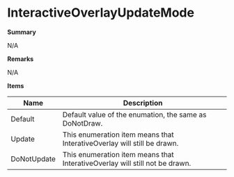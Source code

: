 # InteractiveOverlayUpdateMode

**Summary**

N/A

**Remarks**

N/A

**Items**

|Name|Description|
|---|---|
|Default|Default value of the enumation, the same as DoNotDraw.|
|Update|This enumeration item means that InterativeOverlay will still be drawn.|
|DoNotUpdate|This enumeration item means that InterativeOverlay will still not be drawn.|

